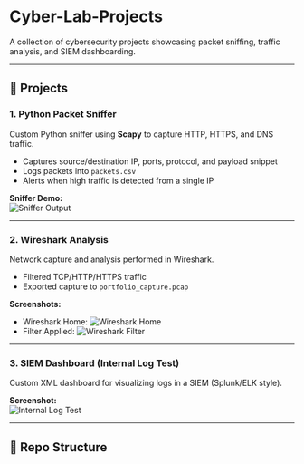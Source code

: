 # Cyber-Lab-Projects
A collection of cybersecurity projects showcasing packet sniffing, traffic analysis, and SIEM dashboarding.

---

## 🔹 Projects

### 1. Python Packet Sniffer
Custom Python sniffer using **Scapy** to capture HTTP, HTTPS, and DNS traffic.

- Captures source/destination IP, ports, protocol, and payload snippet  
- Logs packets into `packets.csv`  
- Alerts when high traffic is detected from a single IP  

**Sniffer Demo:**  
![Sniffer Output](screenshots/sniffer_output.png)

---

### 2. Wireshark Analysis
Network capture and analysis performed in Wireshark.

- Filtered TCP/HTTP/HTTPS traffic  
- Exported capture to `portfolio_capture.pcap`  

**Screenshots:**  
- Wireshark Home: ![Wireshark Home](screenshots/wireshark_home.png)  
- Filter Applied: ![Wireshark Filter](screenshots/wireshark_filter.png)  

---

### 3. SIEM Dashboard (Internal Log Test)
Custom XML dashboard for visualizing logs in a SIEM (Splunk/ELK style).

**Screenshot:**  
![Internal Log Test](screenshots/internal_log_test.png)

---

## 📂 Repo Structure
